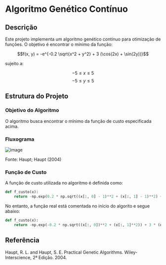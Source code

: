 # Algoritmo Genético Contínuo

## Descrição

Este projeto implementa um algoritmo genético contínuo para otimização de funções. O objetivo é encontrar o mínimo da função:

$$f(x, y) = -e^{-0.2 \sqrt{x^2 + y^2} + 3 (\cos(2x) + \sin(2y))}$$

sujeito a:

$$-5 ≤ x ≤ 5$$
$$-5 ≤ y ≤ 5$$

## Estrutura do Projeto

### Objetivo do Algoritmo

O algoritmo busca encontrar o mínimo da função de custo especificada acima.

### Fluxograma
![image](https://github.com/user-attachments/assets/5155efe4-1114-410a-ad5e-f01b00dd7008)

Fonte: Haupt; Haupt (2004)

### Função de Custo

A função de custo utilizada no algoritmo é definida como:

```python
def f_custo(x):
    return -np.exp(0.2 * np.sqrt((x[:, 0] - 1)**2 + (x[:, 1] - 1)**2) + (np.cos(2 * x[:, 0]) + np.sin(2 * x[:, 0])))
```
No entanto, a função real está comentada no início do algorito e segue abaixo:
```python
def f_custo(x):
    return -np.exp(-0.2 * np.sqrt((x[:, 0])**2 + (x[:, 1]**2)) + 3 * (np.cos(2 * x[:, 0]) + np.sin(2 * x[:, 1])))  #F15 real
```

## Referência
Haupt, R. L. and Haupt, S. E. Practical Genetic Algorithms. Wiley-Interscience, 2ª Edição. 2004.
